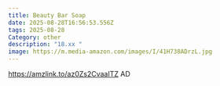 ```yaml
---
title: Beauty Bar Soap
date: 2025-08-28T16:56:53.556Z
tags: 2025-08-28
Category: other
description: "18.xx "
image: https://m.media-amazon.com/images/I/41H738ADrzL.jpg
---
```

https://amzlink.to/az0Zs2CvaaITZ
AD
